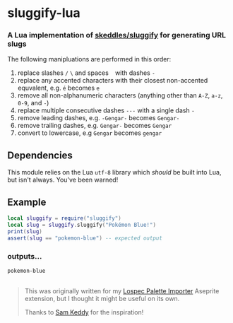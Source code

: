 # sluggify-lua
### A Lua implementation of [skeddles/sluggify](https://github.com/skeddles/sluggify) for generating URL slugs

The following manipluations are performed in this order:
1. replace slashes `/` `\` and spaces ` ` with dashes `-`
2. replace any accented characters with their closest non-accented equvalent, e.g. `é` becomes `e`
3. remove all non-alphanumeric characters (anything other than `A-Z`, `a-z`, `0-9`, and `-`)
4. replace multiple consecutive dashes `---` with a single dash `-`
5. remove leading dashes, e.g. `-Gengar-` becomes `Gengar-`
6. remove trailing dashes, e.g. `Gengar-` becomes `Gengar`
7. convert to lowercase, e.g `Gengar` becomes `gengar`

## Dependencies
This module relies on the Lua `utf-8` library which *should* be built into Lua, but isn't always. You've been warned!

## Example
```lua
local sluggify = require("sluggify")
local slug = sluggify.sluggify("Pokémon Blue!")
print(slug)
assert(slug == "pokemon-blue") -- expected output
```
### outputs...
```txt
pokemon-blue
```
##
> This was originally written for my [Lospec Palette Importer](https://sudo-whoami.itch.io/lospec-palette-importer) Aseprite extension, but I thought it might be useful on its own.
> 
> Thanks to [Sam Keddy](https://github.com/skeddles) for the inspiration!
